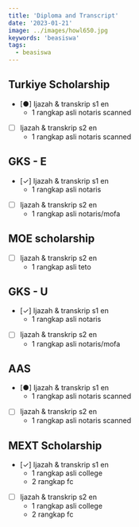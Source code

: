 ```yaml
---
title: 'Diploma and Transcript'
date: '2023-01-21'
image: ../images/howl650.jpg
keywords: 'beasiswa'
tags:
  - beasiswa
---
```


## Turkiye Scholarship

- [●] Ijazah & transkrip s1 en
  - 1 rangkap asli notaris scanned
- [ ] Ijazah & transkrip s2 en
  - 1 rangkap asli notaris scanned

## GKS - E

- [✓] Ijazah & transkrip s1 en
  - 1 rangkap asli notaris
- [ ] Ijazah & transkrip s2 en
  - 1 rangkap asli notaris/mofa

## MOE scholarship

- [ ] Ijazah & transkrip s2 en
  - 1 rangkap asli teto

## GKS - U

- [✓] Ijazah & transkrip s1 en
  - 1 rangkap asli notaris
- [ ] Ijazah & transkrip s2 en
  - 1 rangkap asli notaris/mofa

## AAS

- [●] Ijazah & transkrip s1 en
  - 1 rangkap asli notaris scanned
- [ ] Ijazah & transkrip s2 en
  - 1 rangkap asli notaris scanned

## MEXT Scholarship

- [✓] Ijazah & transkrip s1 en
  - 1 rangkap asli college
  - 2 rangkap fc
- [ ] Ijazah & transkrip s2 en
  - 1 rangkap asli college
  - 2 rangkap fc
